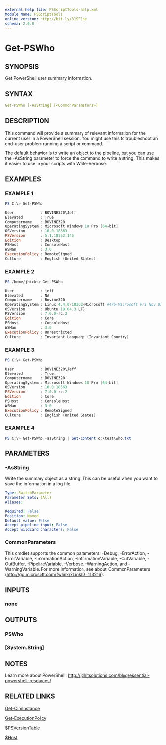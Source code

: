 ```yaml
---
external help file: PSScriptTools-help.xml
Module Name: PSScriptTools
online version: http://bit.ly/31SF1ne
schema: 2.0.0
---
```


# Get-PSWho

## SYNOPSIS

Get PowerShell user summary information.

## SYNTAX

```yaml
Get-PSWho [-AsString] [<CommonParameters>]
```

## DESCRIPTION

This command will provide a summary of relevant information for the current user in a PowerShell session. You might use this to troubleshoot an end-user problem running a script or command.

The default behavior is to write an object to the pipeline, but you can use the -AsString parameter to force the command to write a string. This makes it easier to use in your scripts with Write-Verbose.

## EXAMPLES

### EXAMPLE 1

```powershell
PS C:\> Get-PSWho

User            : BOVINE320\Jeff
Elevated        : True
Computername    : BOVINE320
OperatingSystem : Microsoft Windows 10 Pro [64-bit]
OSVersion       : 10.0.18363
PSVersion       : 5.1.18362.145
Edition         : Desktop
PSHost          : ConsoleHost
WSMan           : 3.0
ExecutionPolicy : RemoteSigned
Culture         : English (United States)
```

### EXAMPLE 2

```powershell
PS /home/jhicks> Get-PSWho

User            : jeff
Elevated        : NA
Computername    : Bovine320
OperatingSystem : Linux 4.4.0-18362-Microsoft #476-Microsoft Fri Nov 01 16:53:00 PST 2019
OSVersion       : Ubuntu 18.04.3 LTS
PSVersion       : 7.0.0-rc.2
Edition         : Core
PSHost          : ConsoleHost
WSMan           : 3.0
ExecutionPolicy : Unrestricted
Culture         : Invariant Language (Invariant Country)
```

### EXAMPLE 3

```powershell
PS C:\> Get-PSWho

User            : BOVINE320\Jeff
Elevated        : True
Computername    : BOVINE320
OperatingSystem : Microsoft Windows 10 Pro [64-bit]
OSVersion       : 10.0.18363
PSVersion       : 7.0.0-rc.2
Edition         : Core
PSHost          : ConsoleHost
WSMan           : 3.0
ExecutionPolicy : RemoteSigned
Culture         : English (United States)
```

### EXAMPLE 4

```powershell
PS C:\> Get-PSWho -asString | Set-Content c:\test\who.txt
```

## PARAMETERS

### -AsString

Write the summary object as a string. This can be useful when you want to save the information in a log file.

```yaml
Type: SwitchParameter
Parameter Sets: (All)
Aliases:

Required: False
Position: Named
Default value: False
Accept pipeline input: False
Accept wildcard characters: False
```

### CommonParameters

This cmdlet supports the common parameters: -Debug, -ErrorAction, -ErrorVariable, -InformationAction, -InformationVariable, -OutVariable, -OutBuffer, -PipelineVariable, -Verbose, -WarningAction, and -WarningVariable. For more information, see about_CommonParameters (http://go.microsoft.com/fwlink/?LinkID=113216).

## INPUTS

### none

## OUTPUTS

### PSWho

### [System.String]

## NOTES

Learn more about PowerShell: http://jdhitsolutions.com/blog/essential-powershell-resources/

## RELATED LINKS

[Get-CimInstance]()

[Get-ExecutionPolicy]()

[$PSVersionTable]()

[$Host]()
